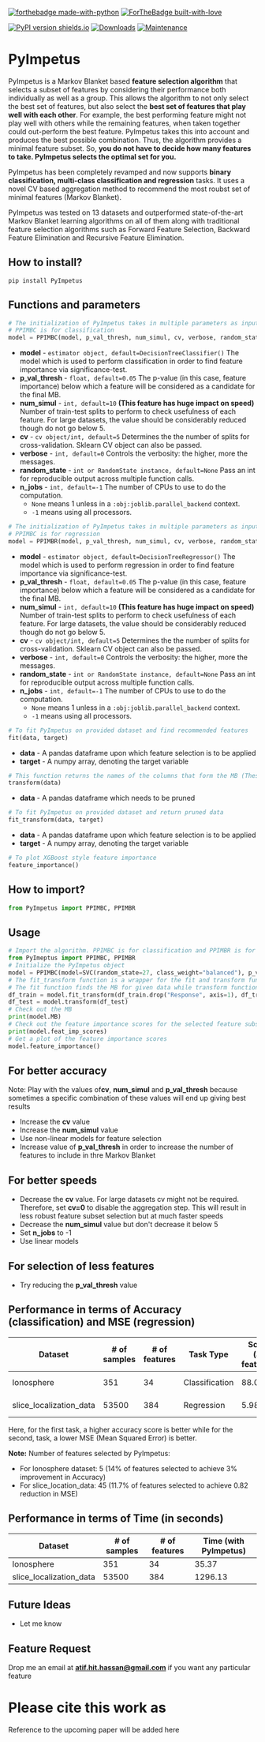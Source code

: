 [![forthebadge made-with-python](http://ForTheBadge.com/images/badges/made-with-python.svg)](https://www.python.org/)
[![ForTheBadge built-with-love](http://ForTheBadge.com/images/badges/built-with-love.svg)](https://github.com/atif-hassan/)

[![PyPI version shields.io](https://img.shields.io/pypi/v/PyImpetus.svg)](https://pypi.python.org/pypi/PyImpetus/)
[![Downloads](https://pepy.tech/badge/PyImpetus)](https://pepy.tech/project/PyImpetus)
[![Maintenance](https://img.shields.io/badge/Maintained%3F-yes-green.svg)](https://github.com/atif-hassan/PyImpetus/commits/master)
# PyImpetus
PyImpetus is a Markov Blanket based **feature selection algorithm** that selects a subset of features by considering their performance both individually as well as a group. This allows the algorithm to not only select the best set of features, but also select the **best set of features that play well with each other**. For example, the best performing feature might not play well with others while the remaining features, when taken together could out-perform the best feature. PyImpetus takes this into account and produces the best possible combination. Thus, the algorithm provides a minimal feature subset. So, **you do not have to decide how many features to take. PyImpetus selects the optimal set for you.**

PyImpetus has been completely revamped and now supports **binary classification, multi-class classification and regression** tasks. It uses a novel CV based aggregation method to recommend the most roubst set of minimal features (Markov Blanket).

PyImpetus was tested on 13 datasets and outperformed state-of-the-art Markov Blanket learning algorithms on all of them along with traditional feature selection algorithms such as Forward Feature Selection, Backward Feature Elimination and Recursive Feature Elimination.

## How to install?
```pip install PyImpetus```

## Functions and parameters
```python
# The initialization of PyImpetus takes in multiple parameters as input
# PPIMBC is for classification
model = PPIMBC(model, p_val_thresh, num_simul, cv, verbose, random_state, n_jobs)
```
- **model** - `estimator object, default=DecisionTreeClassifier()` The model which is used to perform classification in order to find feature importance via significance-test. 
- **p_val_thresh** - `float, default=0.05` The p-value (in this case, feature importance) below which a feature will be considered as a candidate for the final MB.
- **num_simul** - `int, default=10` **(This feature has huge impact on speed)** Number of train-test splits to perform to check usefulness of each feature. For large datasets, the value should be considerably reduced though do not go below 5.
- **cv** - `cv object/int, default=5` Determines the the number of splits for cross-validation. Sklearn CV object can also be passed.
- **verbose** - `int, default=0` Controls the verbosity: the higher, more the messages.
- **random_state** - `int or RandomState instance, default=None` Pass an int for reproducible output across multiple function calls.
- **n_jobs** - `int, default=-1` The number of CPUs to use to do the computation.
	- `None` means 1 unless in a `:obj:joblib.parallel_backend` context.
	- `-1` means using all processors.

```python
# The initialization of PyImpetus takes in multiple parameters as input
# PPIMBC is for regression
model = PPIMBR(model, p_val_thresh, num_simul, cv, verbose, random_state, n_jobs)
```
- **model** - `estimator object, default=DecisionTreeRegressor()` The model which is used to perform regression in order to find feature importance via significance-test. 
- **p_val_thresh** - `float, default=0.05` The p-value (in this case, feature importance) below which a feature will be considered as a candidate for the final MB.
- **num_simul** - `int, default=10` **(This feature has huge impact on speed)** Number of train-test splits to perform to check usefulness of each feature. For large datasets, the value should be considerably reduced though do not go below 5.
- **cv** - `cv object/int, default=5` Determines the the number of splits for cross-validation. Sklearn CV object can also be passed.
- **verbose** - `int, default=0` Controls the verbosity: the higher, more the messages.
- **random_state** - `int or RandomState instance, default=None` Pass an int for reproducible output across multiple function calls.
- **n_jobs** - `int, default=-1` The number of CPUs to use to do the computation.
	- `None` means 1 unless in a `:obj:joblib.parallel_backend` context.
	- `-1` means using all processors.

```python
# To fit PyImpetus on provided dataset and find recommended features
fit(data, target)
```
- **data** - A pandas dataframe upon which feature selection is to be applied
- **target** - A numpy array, denoting the target variable

```python
# This function returns the names of the columns that form the MB (These are the recommended features)
transform(data)
```
- **data** - A pandas dataframe which needs to be pruned

```python
# To fit PyImpetus on provided dataset and return pruned data
fit_transform(data, target)
```
- **data** - A pandas dataframe upon which feature selection is to be applied
- **target** - A numpy array, denoting the target variable

```python
# To plot XGBoost style feature importance
feature_importance()
```


## How to import?
```python
from PyImpetus import PPIMBC, PPIMBR
```

## Usage
```python
# Import the algorithm. PPIMBC is for classification and PPIMBR is for regression
from PyImeptus import PPIMBC, PPIMBR
# Initialize the PyImpetus object
model = PPIMBC(model=SVC(random_state=27, class_weight="balanced"), p_val_thresh=0.05, num_simul=30, cv=5, random_state=27, n_jobs=-1, verbose=2)
# The fit_transform function is a wrapper for the fit and transform functions, individually.
# The fit function finds the MB for given data while transform function provides the pruned form of the dataset
df_train = model.fit_transform(df_train.drop("Response", axis=1), df_train["Response"].values)
df_test = model.transform(df_test)
# Check out the MB
print(model.MB)
# Check out the feature importance scores for the selected feature subset
print(model.feat_imp_scores)
# Get a plot of the feature importance scores
model.feature_importance()
```

## For better accuracy
Note: Play with the values of**cv**, **num_simul** and **p_val_thresh** because sometimes a specific combination of these values will end up giving best results
- Increase the **cv** value
- Increase the **num_simul** value
- Use non-linear models for feature selection
- Increase value of **p_val_thresh** in order to increase the number of features to include in thre Markov Blanket

## For better speeds
- Decrease the **cv** value. For large datasets cv might not be required. Therefore, set **cv=0** to disable the aggregation step. This will result in less robust feature subset selection but at much faster speeds
- Decrease the **num_simul** value but don't decrease it below 5
- Set **n_jobs** to -1
- Use linear models

## For selection of less features
- Try reducing the **p_val_thresh** value

## Performance in terms of Accuracy (classification) and MSE (regression)
| Dataset | # of samples | # of features | Task Type | Score (all features) | Score (with PyImpetus) | Tutorial |
| --- | --- | --- | --- |--- |--- |--- |
| Ionosphere | 351 | 34 | Classification | 88.01 | 91.73 | [tutorial here](https://github.com/atif-hassan/PyImpetus/blob/master/tutorials/Classification_Tutorial.ipynb) |
| slice_localization_data | 53500 | 384 | Regression | 5.98 | 5.16 | [tutorial here](https://github.com/atif-hassan/PyImpetus/blob/master/tutorials/Regression_Tutorial.ipynb) |

Here, for the first task, a higher accuracy score is better while for the second, task, a lower MSE (Mean Squared Error) is better.

**Note:** Number of features selected by PyImpetus:
- For Ionosphere dataset: 5 (14% of features selected to achieve 3% improvement in Accuracy)
- For slice_location_data: 45 (11.7% of features selected to achieve 0.82 reduction in MSE)

## Performance in terms of Time (in seconds)
| Dataset | # of samples | # of features | Time (with PyImpetus) |
| --- | --- | --- | --- |
| Ionosphere | 351 | 34 | 35.37 |
| slice_localization_data | 53500 | 384 | 1296.13 |

## Future Ideas
- Let me know

## Feature Request
Drop me an email at **atif.hit.hassan@gmail.com** if you want any particular feature

# Please cite this work as
Reference to the upcoming paper will be added here
